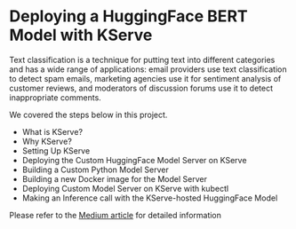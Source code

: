 # Deploying a HuggingFace BERT Model with KServe

Text classification is a technique for putting text into different categories and has a wide range of applications: email providers use text classification to detect spam emails, marketing agencies use it for sentiment analysis of customer reviews, and moderators of discussion forums use it to detect inappropriate comments.

We covered the steps below in this project.
- What is KServe?
- Why KServe?
- Setting Up KServe
- Deploying the Custom HuggingFace Model Server on KServe
- Building a Custom Python Model Server
- Building a new Docker image for the Model Server
- Deploying Custom Model Server on KServe with kubectl
- Making an Inference call with the KServe-hosted HuggingFace Model

Please refer to the [Medium article](https://medium.com/@vinayakshanawad/deploying-a-huggingface-bert-model-with-kserve-3e521d69e596) for detailed information
